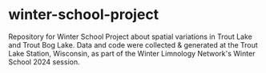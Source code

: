 # winter-school-project
Repository for Winter School Project about spatial variations in Trout Lake and Trout Bog Lake. Data and code were collected & generated at the Trout Lake Station, Wisconsin, as part of the Winter Limnology Network's Winter School 2024 session.
